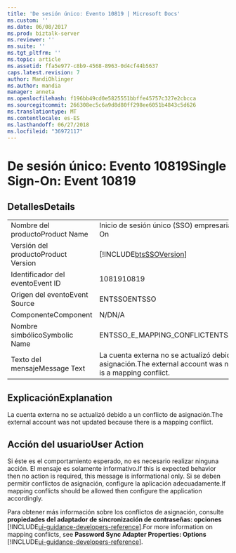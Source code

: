 ```yaml
---
title: 'De sesión único: Evento 10819 | Microsoft Docs'
ms.custom: ''
ms.date: 06/08/2017
ms.prod: biztalk-server
ms.reviewer: ''
ms.suite: ''
ms.tgt_pltfrm: ''
ms.topic: article
ms.assetid: ffa5e977-c8b9-4568-8963-0d4cf44b5637
caps.latest.revision: 7
author: MandiOhlinger
ms.author: mandia
manager: anneta
ms.openlocfilehash: f196bb49cd0e5825551bbffe45757c327e2cbcca
ms.sourcegitcommit: 266308ec5c6a9d8d80ff298ee6051b4843c5d626
ms.translationtype: MT
ms.contentlocale: es-ES
ms.lasthandoff: 06/27/2018
ms.locfileid: "36972117"
---
```

# <a name="single-sign-on-event-10819"></a><span data-ttu-id="fdd0e-102">De sesión único: Evento 10819</span><span class="sxs-lookup"><span data-stu-id="fdd0e-102">Single Sign-On: Event 10819</span></span>
## <a name="details"></a><span data-ttu-id="fdd0e-103">Detalles</span><span class="sxs-lookup"><span data-stu-id="fdd0e-103">Details</span></span>  
  
|                 |                                                                           |
|-----------------|---------------------------------------------------------------------------|
|  <span data-ttu-id="fdd0e-104">Nombre del producto</span><span class="sxs-lookup"><span data-stu-id="fdd0e-104">Product Name</span></span>   |                         <span data-ttu-id="fdd0e-105">Inicio de sesión único (SSO) empresarial</span><span class="sxs-lookup"><span data-stu-id="fdd0e-105">Enterprise Single Sign-On</span></span>                         |
| <span data-ttu-id="fdd0e-106">Versión del producto</span><span class="sxs-lookup"><span data-stu-id="fdd0e-106">Product Version</span></span> |        [!INCLUDE[btsSSOVersion](../includes/btsssoversion-md.md)]         |
|    <span data-ttu-id="fdd0e-107">Identificador del evento</span><span class="sxs-lookup"><span data-stu-id="fdd0e-107">Event ID</span></span>     |                                   <span data-ttu-id="fdd0e-108">10819</span><span class="sxs-lookup"><span data-stu-id="fdd0e-108">10819</span></span>                                   |
|  <span data-ttu-id="fdd0e-109">Origen del evento</span><span class="sxs-lookup"><span data-stu-id="fdd0e-109">Event Source</span></span>   |                                  <span data-ttu-id="fdd0e-110">ENTSSO</span><span class="sxs-lookup"><span data-stu-id="fdd0e-110">ENTSSO</span></span>                                   |
|    <span data-ttu-id="fdd0e-111">Componente</span><span class="sxs-lookup"><span data-stu-id="fdd0e-111">Component</span></span>    |                                    <span data-ttu-id="fdd0e-112">N/D</span><span class="sxs-lookup"><span data-stu-id="fdd0e-112">N/A</span></span>                                    |
|  <span data-ttu-id="fdd0e-113">Nombre simbólico</span><span class="sxs-lookup"><span data-stu-id="fdd0e-113">Symbolic Name</span></span>  |                         <span data-ttu-id="fdd0e-114">ENTSSO_E_MAPPING_CONFLICT</span><span class="sxs-lookup"><span data-stu-id="fdd0e-114">ENTSSO_E_MAPPING_CONFLICT</span></span>                         |
|  <span data-ttu-id="fdd0e-115">Texto del mensaje</span><span class="sxs-lookup"><span data-stu-id="fdd0e-115">Message Text</span></span>   | <span data-ttu-id="fdd0e-116">La cuenta externa no se actualizó debido a un conflicto de asignación.</span><span class="sxs-lookup"><span data-stu-id="fdd0e-116">The external account was not updated because there is a mapping conflict.</span></span> |
  
## <a name="explanation"></a><span data-ttu-id="fdd0e-117">Explicación</span><span class="sxs-lookup"><span data-stu-id="fdd0e-117">Explanation</span></span>  
 <span data-ttu-id="fdd0e-118">La cuenta externa no se actualizó debido a un conflicto de asignación.</span><span class="sxs-lookup"><span data-stu-id="fdd0e-118">The external account was not updated because there is a mapping conflict.</span></span>  
  
## <a name="user-action"></a><span data-ttu-id="fdd0e-119">Acción del usuario</span><span class="sxs-lookup"><span data-stu-id="fdd0e-119">User Action</span></span>  
 <span data-ttu-id="fdd0e-120">Si éste es el comportamiento esperado, no es necesario realizar ninguna acción. El mensaje es solamente informativo.</span><span class="sxs-lookup"><span data-stu-id="fdd0e-120">If this is expected behavior then no action is required, this message is informational only.</span></span> <span data-ttu-id="fdd0e-121">Si se deben permitir conflictos de asignación, configure la aplicación adecuadamente.</span><span class="sxs-lookup"><span data-stu-id="fdd0e-121">If mapping conflicts should be allowed then configure the application accordingly.</span></span>  
  
 <span data-ttu-id="fdd0e-122">Para obtener más información sobre los conflictos de asignación, consulte **propiedades del adaptador de sincronización de contraseñas: opciones** [!INCLUDE[ui-guidance-developers-reference](../includes/ui-guidance-developers-reference.md)].</span><span class="sxs-lookup"><span data-stu-id="fdd0e-122">For more information on mapping conflicts, see **Password Sync Adapter Properties: Options** [!INCLUDE[ui-guidance-developers-reference](../includes/ui-guidance-developers-reference.md)].</span></span>